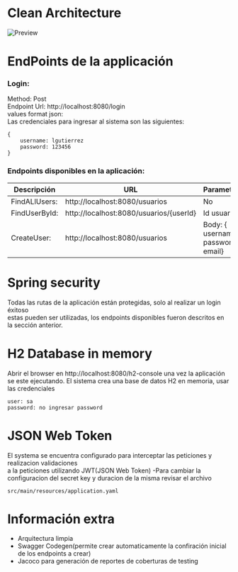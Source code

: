 # Clean Architecture
![Preview](https://miro.medium.com/max/1400/1*B4LEEv0PbmqvYolUH-mCzw.png)

# EndPoints de la applicación
<h3>Login:</h3>
Method: Post </br>
Endpoint Url: http://localhost:8080/login </br>
values format json: </br>
Las credenciales para ingresar al sistema son las siguientes:

```
{ 
    username: lgutierrez
    password: 123456
}
```

<h3>Endpoints disponibles en la aplicación:</h3>

| Descripción | URL | Parametros | Type |
| ------------- | ------------- | ------------- | ------------- |
| FindALlUsers:  | http://localhost:8080/usuarios  | No | GET |
| FindUserById:  | http://localhost:8080/usuarios/{userId}  | Id usuario | GET |
| CreateUser:  | http://localhost:8080/usuarios  | Body: { username, password, email} | POST |

# Spring security
Todas las rutas de la aplicación están protegidas, solo al realizar un login éxitoso </br>
estas pueden ser utilizadas, los endpoints disponibles fueron descritos en la sección anterior. </br>


# H2 Database in memory
Abrir el browser en http://localhost:8080/h2-console  una vez la aplicación se este ejecutando.
El sistema crea una base de datos H2 en memoria, usar las credenciales
```
user: sa
password: no ingresar password
```

# JSON Web Token
El systema se encuentra configurado para interceptar las peticiones y realizacion validaciones </br>
a la peticiones utilizando JWT(JSON Web Token)
-Para cambiar la configuracion del secret key y duracion de la misma revisar el archivo

```
src/main/resources/application.yaml
```

# Información extra
- Arquitectura limpia </br>
- Swagger Codegen(permite crear automaticamente la confiración inicial de los endpoints a crear)
- Jacoco para generación de reportes de coberturas de testing

